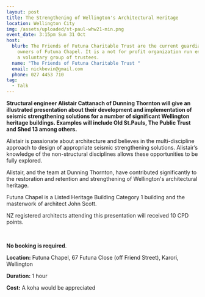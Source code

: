 ```yaml
---
layout: post
title: The Strengthening of Wellington's Architectural Heritage
location: Wellington City
img: /assets/uploaded/st-paul-whw21-min.png
event_date: 3:15pm Sun 31 Oct
host:
  blurb: The Friends of Futuna Charitable Trust are the current guardians and
    owners of Futuna Chapel. It is a not for profit organization run entirely by
    a voluntary group of trustees.
  name: "The Friends of Futuna Charitable Trust "
  email: nickbevin@gmail.com
  phone: 027 4453 710
tag:
  - Talk
---
```

**Structural engineer Alistair Cattanach of Dunning Thornton will give an illustrated presentation about their development and implementation of seismic strengthening solutions for a number of significant Wellington heritage buildings. Examples will include Old St.Pauls, The Public Trust and Shed 13 among others.** 

Alistair is passionate about architecture and believes in the multi-discipline approach to design of appropriate seismic strengthening solutions. Alistair’s knowledge of the non-structural disciplines allows these opportunities to be fully explored. 

Alistair, and the team at Dunning Thornton, have contributed significantly to the restoration and retention and strengthening of Wellington's architectural heritage. 

Futuna Chapel is a Listed Heritage Building Category 1 building and the masterwork of architect John Scott. 

NZ registered architects attending this presentation will received 10 CPD points.

<br>

**No booking is required**. 

**Location:** Futuna Chapel, 67 Futuna Close (off Friend Street), Karori, Wellington

**Duration:** 1 hour

**Cost:** A koha would be appreciated